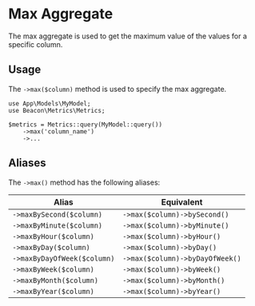 # Max Aggregate

The max aggregate is used to get the maximum value of the values for a specific column.

## Usage

The `->max($column)` method is used to specify the max aggregate.

```php{5}
use App\Models\MyModel;
use Beacon\Metrics\Metrics;

$metrics = Metrics::query(MyModel::query())
    ->max('column_name')
    ->...
```

## Aliases

The `->max()` method has the following aliases:

| Alias                       | Equivalent                      |
|-----------------------------|---------------------------------|
| `->maxBySecond($column)`    | `->max($column)->bySecond()`    |
| `->maxByMinute($column)`    | `->max($column)->byMinute()`    |
| `->maxByHour($column)`      | `->max($column)->byHour()`      |
| `->maxByDay($column)`       | `->max($column)->byDay()`       |
| `->maxByDayOfWeek($column)` | `->max($column)->byDayOfWeek()` |
| `->maxByWeek($column)`      | `->max($column)->byWeek()`      |
| `->maxByMonth($column)`     | `->max($column)->byMonth()`     |
| `->maxByYear($column)`      | `->max($column)->byYear()`      |
